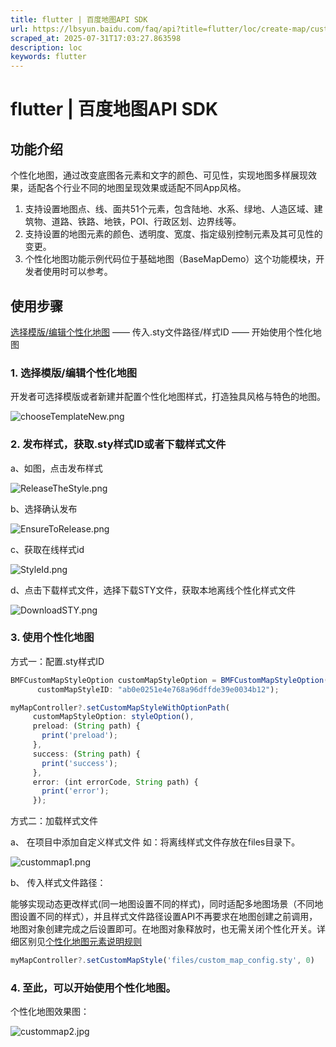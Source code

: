 ```yaml
---
title: flutter | 百度地图API SDK
url: https://lbsyun.baidu.com/faq/api?title=flutter/loc/create-map/custommap
scraped_at: 2025-07-31T17:03:27.863598
description: loc
keywords: flutter
---
```


# flutter | 百度地图API SDK

## 功能介绍

个性化地图，通过改变底图各元素和文字的颜色、可见性，实现地图多样展现效果，适配各个行业不同的地图呈现效果或适配不同App风格。

1. 支持设置地图点、线、面共51个元素，包含陆地、水系、绿地、人造区域、建筑物、道路、铁路、地铁，POI、行政区划、边界线等。
2. 支持设置的地图元素的颜色、透明度、宽度、指定级别控制元素及其可见性的变更。
3. 个性化地图功能示例代码位于基础地图（BaseMapDemo）这个功能模块，开发者使用时可以参考。

## 使用步骤

[选择模版/编辑个性化地图](https://lbsyun.baidu.com/apiconsole/custommap) —— 传入.sty文件路径/样式ID —— 开始使用个性化地图

### 1. 选择模版/编辑个性化地图

开发者可选择模版或者新建并配置个性化地图样式，打造独具风格与特色的地图。

![chooseTemplateNew.png](https://mapopen-website-webapi.bj.bcebos.com/images/sdk/iossdk/printscreen/chooseTemplateNew.png)

### 2. 发布样式，获取.sty样式ID或者下载样式文件

a、如图，点击发布样式

![ReleaseTheStyle.png](https://mapopen-website-webapi.bj.bcebos.com/images/sdk/iossdk/printscreen/releaseTheStyle.png)

b、选择确认发布

![EnsureToRelease.png](https://mapopen-website-webapi.bj.bcebos.com/images/sdk/iossdk/printscreen/ensureToRelease.png)

c、获取在线样式id

![StyleId.png](https://mapopen-website-webapi.bj.bcebos.com/images/sdk/iossdk/printscreen/styleId.png)

d、点击下载样式文件，选择下载STY文件，获取本地离线个性化样式文件

![DownloadSTY.png](https://mapopen-website-webapi.bj.bcebos.com/images/sdk/iossdk/printscreen/downloadSTY.png)

### 3. 使用个性化地图

方式一：配置.sty样式ID
```javascript
BMFCustomMapStyleOption customMapStyleOption = BMFCustomMapStyleOption(
      customMapStyleID: "ab0e0251e4e768a96dffde39e0034b12");

myMapController?.setCustomMapStyleWithOptionPath(
     customMapStyleOption: styleOption(),
     preload: (String path) {
       print('preload');
     },
     success: (String path) {
       print('success');
     },
     error: (int errorCode, String path) {
       print('error');
     });
```
方式二：加载样式文件

a、 在项目中添加自定义样式文件 如：将离线样式文件存放在files目录下。

![custommap1.png](https://mapopen-website-webapi.bj.bcebos.com/images/flutter/map/custommap1.png)

b、 传入样式文件路径：

能够实现动态更改样式(同一地图设置不同的样式)，同时适配多地图场景（不同地图设置不同的样式），并且样式文件路径设置API不再要求在地图创建之前调用，地图对象创建完成之后设置即可。在地图对象释放时，也无需关闭个性化开关。详细区别见[个性化地图元素说明规则](https://lbsyun.baidu.com/faq/api?title=androidsdk/guide/appendix)
```javascript
myMapController?.setCustomMapStyle('files/custom_map_config.sty', 0)
```
### 4. 至此，可以开始使用个性化地图。

个性化地图效果图：

![custommap2.jpg](https://mapopen-website-webapi.bj.bcebos.com/images/flutter/map/custommap2.jpg)
